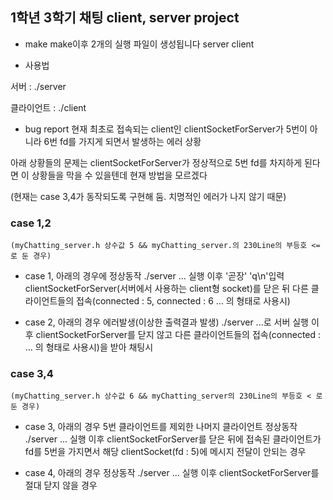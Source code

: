 ## 1학년 3학기 채팅 client, server project
- make
 make이후 2개의 실행 파일이 생성됩니다
 server
 client

- 사용법

 서버 : ./server <port> <chatName>

 클라이언트 : ./client <IP> <port> <chatName>

- bug report
현재 최초로 접속되는 client인 clientSocketForServer가 5번이 아니라
6번 fd를 가지게 되면서 발생하는 에러 상황

아래 상황들의 문제는
clientSocketForServer가 정상적으로 5번 fd를 차지하게 된다면 
이 상황들을 막을 수 있을텐데
현재 방법을 모르겠다

(현재는 case 3,4가 동작되도록 구현해 둠. 치명적인 에러가 나지 않기 때문)

### case 1,2 
	(myChatting_server.h 상수값 5 && myChatting_server.의 230Line의 부등호 <= 로 둔 경우)

- case 1, 아래의 경우에 정상동작
 ./server ... 실행 이후 '곧장' 'q\n'입력
 clientSocketForServer(서버에서 사용하는 client형 socket)를 닫은 뒤
 다른 클라이언트들의 접속(connected : 5, connected : 6 ... 의 형태로 사용시)

- case 2, 아래의 경우 에러발생(이상한 출력결과 발생)
 ./server ...로 서버 실행 이후
 clientSocketForServer를 닫지 않고
 다른 클라이언트들의 접속(connected : ... 의 형태로 사용시)을 받아 채팅시

### case 3,4
	(myChatting_server.h 상수값 6 && myChatting_server의 230Line의 부등호 < 로 둔 경우)

- case 3, 아래의 경우 5번 클라이언트를 제외한 나머지 클라이언트 정상동작
 ./server ... 실행 이후
 clientSocketForServer를 닫은 뒤에 접속된 클라이언트가 fd를 5번을 가지면서
 해당 clientSocket(fd : 5)에 메시지 전달이 안되는 경우

- case 4, 아래의 경우 정상동작
 ./server ... 실행 이후
 clientSocketForServer를 절대 닫지 않을 경우
